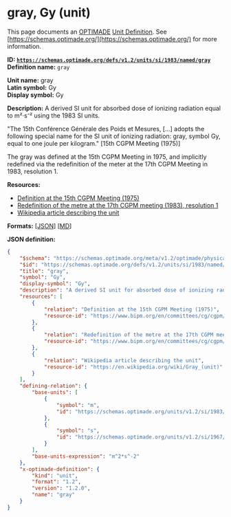 # gray, Gy (unit)

This page documents an [OPTIMADE](https://www.optimade.org/) [Unit Definition](https://schemas.optimade.org/#definitions). See [https://schemas.optimade.org/](https://schemas.optimade.org/) for more information.

**ID: [`https://schemas.optimade.org/defs/v1.2/units/si/1983/named/gray`](https://schemas.optimade.org/defs/v1.2/units/si/1983/named/gray.md)**  
**Definition name:** `gray`

**Unit name:** gray  
**Latin symbol:** Gy  
**Display symbol:** Gy  
  
**Description:** A derived SI unit for absorbed dose of ionizing radiation equal to m²·s⁻² using the 1983 SI units.

"The 15th Conférence Générale des Poids et Mesures, [...] adopts the following special name for the SI unit of ionizing radiation: gray, symbol Gy, equal to one joule per kilogram." [15th CGPM Meeting (1975)]

The gray was defined at the 15th CGPM Meeting in 1975, and implicitly redefined via the redefinition of the meter at the 17th CGPM Meeting in 1983, resolution 1.

**Resources:**

- [Definition at the 15th CGPM Meeting (1975)](https://www.bipm.org/en/committees/cg/cgpm/15-1975)
- [Redefinition of the metre at the 17th CGPM meeting (1983), resolution 1](https://www.bipm.org/en/committees/cg/cgpm/17-1983/resolution-1)
- [Wikipedia article describing the unit](https://en.wikipedia.org/wiki/Gray_(unit))


**Formats:** [[JSON](gray.json)] [[MD](gray.md)]

**JSON definition:**

``` json
{
    "$schema": "https://schemas.optimade.org/meta/v1.2/optimade/physical_unit_definition.md",
    "$id": "https://schemas.optimade.org/defs/v1.2/units/si/1983/named/gray",
    "title": "gray",
    "symbol": "Gy",
    "display-symbol": "Gy",
    "description": "A derived SI unit for absorbed dose of ionizing radiation equal to m\u00b2\u00b7s\u207b\u00b2 using the 1983 SI units.\n\n\"The 15th Conf\u00e9rence G\u00e9n\u00e9rale des Poids et Mesures, [...] adopts the following special name for the SI unit of ionizing radiation: gray, symbol Gy, equal to one joule per kilogram.\" [15th CGPM Meeting (1975)]\n\nThe gray was defined at the 15th CGPM Meeting in 1975, and implicitly redefined via the redefinition of the meter at the 17th CGPM Meeting in 1983, resolution 1.",
    "resources": [
        {
            "relation": "Definition at the 15th CGPM Meeting (1975)",
            "resource-id": "https://www.bipm.org/en/committees/cg/cgpm/15-1975"
        },
        {
            "relation": "Redefinition of the metre at the 17th CGPM meeting (1983), resolution 1",
            "resource-id": "https://www.bipm.org/en/committees/cg/cgpm/17-1983/resolution-1"
        },
        {
            "relation": "Wikipedia article describing the unit",
            "resource-id": "https://en.wikipedia.org/wiki/Gray_(unit)"
        }
    ],
    "defining-relation": {
        "base-units": [
            {
                "symbol": "m",
                "id": "https://schemas.optimade.org/units/v1.2/si/1983/base/metre"
            },
            {
                "symbol": "s",
                "id": "https://schemas.optimade.org/units/v1.2/si/1967/base/second"
            }
        ],
        "base-units-expression": "m^2*s^-2"
    },
    "x-optimade-definition": {
        "kind": "unit",
        "format": "1.2",
        "version": "1.2.0",
        "name": "gray"
    }
}
```